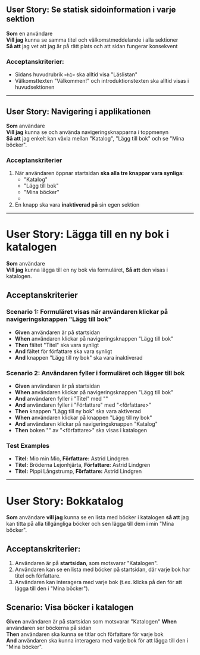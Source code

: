 ## User Story: Se statisk sidoinformation i varje sektion

**Som** en användare  
**Vill jag** kunna se samma titel och välkomstmeddelande i alla sektioner  
**Så att** jag vet att jag är på rätt plats och att sidan fungerar konsekvent

### Acceptanskriterier:
- Sidans huvudrubrik `<h1>` ska alltid visa "Läslistan"
- Välkomsttexten "Välkommen!" och introduktionstexten ska alltid visas i huvudsektionen

---

## User Story: Navigering i applikationen

**Som** användare  
**Vill jag** kunna se och använda navigeringsknapparna i toppmenyn  
**Så att** jag enkelt kan växla mellan "Katalog", "Lägg till bok" och se "Mina böcker".

### Acceptanskriterier

1. När användaren öppnar startsidan **ska alla tre knappar vara synliga**:
   - "Katalog"
   - "Lägg till bok"
   - "Mina böcker"
   - 
2. En knapp ska vara **inaktiverad på** sin egen sektion

---

# User Story: Lägga till en ny bok i katalogen

**Som** användare  
**Vill jag** kunna lägga till en ny bok via formuläret, 
**Så att** den visas i katalogen.

## Acceptanskriterier

### Scenario 1: Formuläret visas när användaren klickar på navigeringsknappen "Lägg till bok"
- **Given** användaren är på startsidan
- **When** användaren klickar på navigeringsknappen "Lägg till bok"
- **Then** fältet "Titel" ska vara synligt
- **And** fältet för författare ska vara synligt
- **And** knappen "Lägg till ny bok" ska vara inaktiverad

### Scenario 2: Användaren fyller i formuläret och lägger till bok
- **Given** användaren är på startsidan
- **When** användaren klickar på navigeringsknappen "Lägg till bok"
- **And** användaren fyller i "Titel" med "<titel>"
- **And** användaren fyller i "Författare" med "<författare>"
- **Then** knappen "Lägg till ny bok" ska vara aktiverad
- **When** användaren klickar på knappen "Lägg till ny bok"
- **And** användaren klickar på navigeringsknappen "Katalog"
- **Then** boken "<titel>" av "<författare>" ska visas i katalogen

### Test Examples
- **Titel:** Mio min Mio, **Författare:** Astrid Lindgren
- **Titel:** Bröderna Lejonhjärta, **Författare:** Astrid Lindgren
- **Titel:** Pippi Långstrump, **Författare:** Astrid Lindgren

---

# User Story: Bokkatalog

**Som** användare 
**vill jag** kunna se en lista med böcker i katalogen 
**så att** jag kan titta på alla tillgängliga böcker och sen lägga till dem i min "Mina böcker".

## Acceptanskriterier:

1. Användaren är på **startsidan**, som motsvarar "Katalogen".
2. Användaren kan se en lista med böcker på startsidan, där varje bok har titel och författare.
3. Användaren kan interagera med varje bok (t.ex. klicka på den för att lägga till den i "Mina böcker").

## Scenario: Visa böcker i katalogen

**Given** användaren är på startsidan som motsvarar "Katalogen" 
**When** användaren ser böckerna på sidan  
**Then** användaren ska kunna se titlar och författare för varje bok  
**And** användaren ska kunna interagera med varje bok för att lägga till den i "Mina böcker".